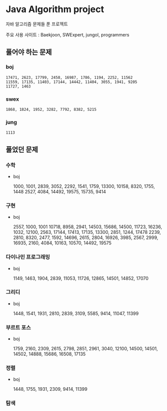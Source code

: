 # Java Algorithm project

자바 알고리즘 문제들 푼 프로젝트

주요 사용 사이트 : Baekjoon, SWExpert, jungol, programmers

## 풀어야 하는 문제

### boj

	17471, 2623, 17799, 2458, 16987, 1786, 1194, 2252, 11562
	11559, 17135, 11403, 17144, 14442, 11404, 3055, 1941, 9205
	11727, 1463

### swex

	1868, 1824, 1952, 3282, 7792, 8382, 5215

### jung

	1113

## 풀었던 문제

### 수학

* boj

	1000, 1001, 2839, 3052, 2292, 1541, 1759, 13300, 10158, 8320, 1755, 1448
	2527, 4084, 14492, 19575, 15735, 9414

### 구현

* boj

	2557, 1000, 1001
	10718, 8958, 2941, 14503, 15686, 14500, 11723, 16236, 1032, 12100, 2563, 17144, 17413, 17135, 13300, 2851, 1244, 17478
	2239, 2810, 8320, 2477, 1592, 14696, 2615, 2804, 16926, 3985, 2567, 2999, 16935, 2160, 4084, 10163, 10570, 14492, 19575

### 다이나민 프로그래밍

* boj

	1149, 1463, 1904, 2839, 11053, 11726, 12865, 14501, 14852, 17070

### 그리디

* boj

	1448, 1541, 1931, 2810, 2839, 3109, 5585, 9414, 11047, 11399

### 부르트 포스

* boj

	1759, 2160, 2309, 2615, 2798, 2851, 2961, 3040, 12100, 14500, 14501, 14502, 14888, 15686, 16508, 17135

### 정렬

* boj

	1448, 1755, 1931, 2309, 9414, 11399

### 탐색
